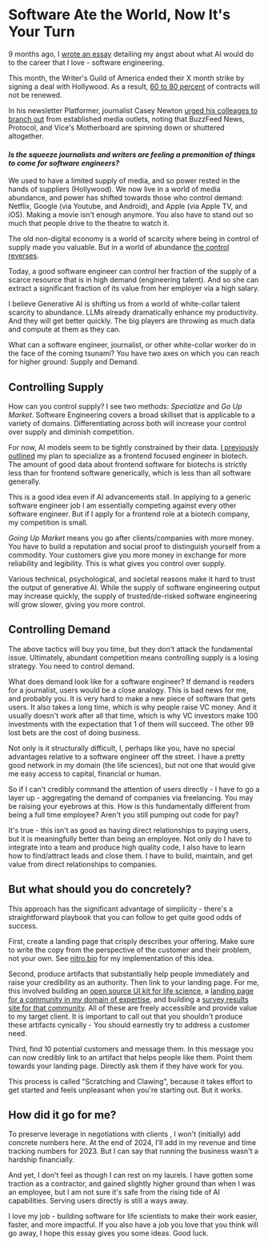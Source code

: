 # Software Ate the World, Now It's Your Turn

9 months ago, I [wrote an essay](https://www.nishantjha.org/essays/tower) detailing my angst about what AI would do to the career that I love - software engineering.

This month, the Writer's Guild of America ended their X month strike by signing a deal with Hollywood. As a result, [60 to 80 percent](https://puck.news/and-now-the-tv-purge-begins/) of contracts will not be renewed.

In his newsletter Platformer, journalist Casey Newton [urged his colleages to branch out](https://www.platformer.news/p/what-i-learned-in-year-three-of-platformer) from established media outlets, noting that BuzzFeed News, Protocol, and Vice's Motherboard are spinning down or shuttered altogether.

#### _Is the squeeze journalists and writers are feeling a premonition of things to come for software engineers?_

We used to have a limited supply of media, and so power rested in the hands of suppliers (Hollywood). We now live in a world of media abundance, and power has shifted towards those who control demand: Netflix, Google (via Youtube, and Android), and Apple (via Apple TV, and iOS). Making a movie isn't enough anymore. You also have to stand out so much that people drive to the theatre to watch it.

The old non-digital economy is a world of scarcity where being in control of supply made you valuable. But in a world of abundance [the control reverses](https://stratechery.com/2015/aggregation-theory/).

Today, a good software engineer can control her fraction of the supply of a scarce resource that is in high demand (engineering talent). And so she can extract a significant fraction of its value from her employer via a high salary.

I believe Generative AI is shifting us from a world of white-collar talent scarcity to abundance. LLMs already dramatically enhance my productivity. And they will get better quickly. The big players are throwing as much data and compute at them as they can.

What can a software engineer, journalist, or other white-collar worker do in the face of the coming tsunami? You have two axes on which you can reach for higher ground: Supply and Demand.

## Controlling Supply

How can you control supply? I see two methods: _Specialize_ and _Go Up Market_. Software Engineering covers a broad skillset that is applicable to a variety of domains. Differentiating across both will increase your control over supply and diminish competition.

For now, AI models seem to be tightly constrained by their data.
[I previously outlined](https://www.nishantjha.org/essays/tower) my plan to specialize as a frontend focused engineer in biotech. The amount of good data about frontend software for biotechs is strictly less than for frontend software generically, which is less than all software generally.

This is a good idea even if AI advancements stall. In applying to a generic software engineer job I am essentially competing against every other software engineer. But if I apply for a frontend role at a biotech company, my competition is small.

_Going Up Market_ means you go after clients/companies with more money. You have to build a reputation and social proof to distinguish yourself from a commodity. Your customers give you more money in exchange for more reliability and legibility. This is what gives you control over supply.

Various technical, psychological, and societal reasons make it hard to trust the output of generative AI. While the supply of software engineering output may increase quickly, the supply of trusted/de-risked software engineering will grow slower, giving you more control.

## Controlling Demand

The above tactics will buy you time, but they don't attack the fundamental issue. Ultimately, abundant competition means controlling supply is a losing strategy. You need to control demand.

What does demand look like for a software engineer? If demand is readers for a journalist, users would be a close analogy. This is bad news for me, and probably you. It is very hard to make a new piece of software that gets users. It also takes a long time, which is why people raise VC money. And it usually doesn't work after all that time, which is why VC investors make 100 investments with the expectation that 1 of them will succeed. The other 99 lost bets are the cost of doing business.

Not only is it structurally difficult, I, perhaps like you, have no special advantages relative to a software engineer off the street. I have a pretty good network in my domain (the life sciences), but not one that would give me easy access to capital, financial or human.

So if I can't credibly command the attention of users directly - I have to go a layer up - aggregating the demand of companies via freelancing. You may be raising your eyebrows at this. How is this fundamentally different from being a full time employee? Aren't you still pumping out code for pay?

It's true - this isn't as good as having direct relationships to paying users, but it is meaningfully better than being an employee.
Not only do I have to integrate into a team and produce high quality code, I also have to learn how to find/attract leads and close them. I have to build, maintain, and get value from direct relationships to companies.

## But what should you do concretely?

This approach has the significant advantage of simplicity - there's a straightforward playbook that you can follow to get quite good odds of success.

First, create a landing page that crisply describes your offering. Make sure to write the copy from the perspective of the customer and their problem, not your own. See [nitro.bio](https://www.nitro.bio) for my implementation of this idea.

Second, produce artifacts that substantially help people immediately and raise your credibility as an authority. Then link to your landing page. For me, this involved building an [open source UI kit for life science](https://storybook.nitro.bio), a [landing page for a community in my domain of expertise](https://www.bitsinbio.org), and building a [survey results site for that community](https://www.stateoftechbio.com). All of these are freely accessible and provide value to my target client. It is important to call out that you shouldn't produce these artifacts cynically - You should earnestly try to address a customer need.

Third, find 10 potential customers and message them. In this message you can now credibly link to an artifact that helps people like them. Point them towards your landing page. Directly ask them if they have work for you.

This process is called "Scratching and Clawing", because it takes effort to get started and feels unpleasant when you're starting out. But it works.

## How did it go for me?

To preserve leverage in negotiations with clients , I won't (initially) add concrete numbers here. At the end of 2024, I'll add in my revenue and time tracking numbers for 2023.
But I can say that running the business wasn't a hardship financially.

And yet, I don't feel as though I can rest on my laurels. I have gotten some traction as a contractor, and gained slightly higher ground than when I was an employee, but I am not sure it's safe from the rising tide of AI capabilities. Serving users directly is still a ways away.

I love my job - building software for life scientists to make their work easier, faster, and more impactful. If you also have a job you love that you think will go away, I hope this essay gives you some ideas. Good luck.
